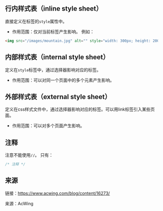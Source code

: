 ## 行内样式表（inline style sheet）
直接定义在标签的`style`属性中。

+   作用范围：仅对当前标签产生影响。
例如：
``` html
<img src="/images/mountain.jpg" alt="" style="width: 300px; height: 200px;">
```

## 内部样式表（internal style sheet）
定义在`style`标签中，通过选择器影响对应的标签。

+   作用范围：可以对同一个页面中的多个元素产生影响。

## 外部样式表（external style sheet）
定义在css样式文件中，通过选择器影响对应的标签。可以用link标签引入某些页面。

+   作用范围：可以对多个页面产生影响。

## 注释
注意不能使用`//`。
只有：
``` css
/* 注释 */ 
```

## 来源
链接：<a href="https://www.acwing.com/blog/content/16273/">https://www.acwing.com/blog/content/16273/</a>

来源：AcWing